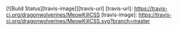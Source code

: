 [![Build Status][travis-image]][travis-url]
[travis-url]: https://travis-ci.org/dragonwolverines/MeowKillCSS
[travis-image]: https://travis-ci.org/dragonwolverines/MeowKillCSS.svg?branch=master
